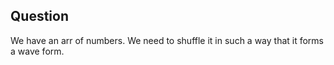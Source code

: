 ## Question

We have an arr of numbers. We need to shuffle it in such a way that it forms a wave form.

